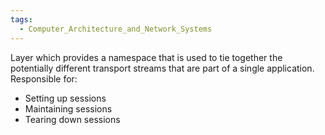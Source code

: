 ```yaml
---
tags:
  - Computer_Architecture_and_Network_Systems
---
```

Layer which provides a namespace that is used to tie together the potentially different transport streams that are part of a single application. Responsible for:
- Setting up sessions
- Maintaining sessions
- Tearing down sessions